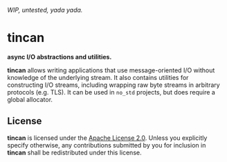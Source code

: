 _WIP, untested, yada yada._

# tincan

__async I/O abstractions and utilities.__

**tincan** allows writing applications that use message-oriented I/O
without knowledge of the underlying stream.
It also contains utilities for constructing I/O streams,
including wrapping raw byte streams in arbitrary protocols (e.g. TLS).
It can be used in `no_std` projects, but does require a global allocator.

## License

**tincan** is licensed under the
[Apache License 2.0](https://www.apache.org/licenses/LICENSE-2.0.html).
Unless you explicitly specify otherwise, any contributions submitted by you
for inclusion in **tincan** shall be redistributed under this license.
